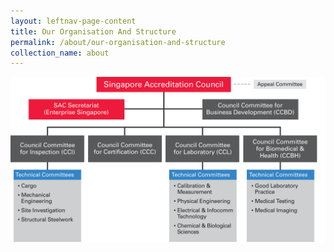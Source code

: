 ```yaml
---
layout: leftnav-page-content
title: Our Organisation And Structure
permalink: /about/our-organisation-and-structure
collection_name: about
---
```

![Organisation Chart](/images/SAC_Org_Chart_August2018.png)

